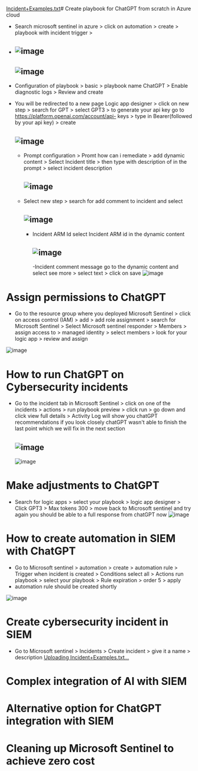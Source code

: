 [Incident+Examples.txt](https://github.com/ali0999109/chatgpt/files/13061808/Incident%2BExamples.txt)# Create playbook for ChatGPT from scratch in Azure cloud
- Search microsoft sentinel in azure > click on automation > create > playbook with incident trigger >
- 
  ![image](https://github.com/ali0999109/chatgpt/assets/145396907/0b1d4930-752f-49b5-b133-9bea136ce29e)
  -----
  ![image](https://github.com/ali0999109/chatgpt/assets/145396907/89752c92-f00d-4059-be90-4821c193c945)
  ---
 - Configuration of playbook > basic > playbook name ChatGPT > Enable diagnostic logs > Review and create

 - You will be redirected to a new page Logic app designer > click on new step > search for GPT > select GPT3 > to generate your api key go to https://platform.openai.com/account/api- 
   keys > type in Bearer(followed by your api key) > create
   
   ![image](https://github.com/ali0999109/chatgpt/assets/145396907/31c4f79d-d0c4-4189-8b3b-eadc6454e03b)
   ---

   - Prompt configuration > Promt how can i remediate > add dynamic content > Select Incident title > then type with description of in 
     the prompt > select incident description
     
     ![image](https://github.com/ali0999109/chatgpt/assets/145396907/2e90a5b8-1ef6-4ff8-8abb-670cc47d1049)
     ----

   - Select new step > search for add comment to incident and select
     
     ![image](https://github.com/ali0999109/chatgpt/assets/145396907/7a9f5a69-b2d6-492e-8699-572d9177df57)
     --

     - Incident ARM Id select Incident ARM id in the dynamic content
       
       ![image](https://github.com/ali0999109/chatgpt/assets/145396907/f4a504d2-b2ca-4fab-a314-32ea07ae273f)
       ---

       -Incident comment message go to the dynamic content and select see more > select text > click on save
       ![image](https://github.com/ali0999109/chatgpt/assets/145396907/8265a56a-3949-4b2f-ac92-a8d80bd198b1)



     

      


  




# Assign permissions to ChatGPT
 - Go to the resource group where you deployed Microsoft Sentinel > click on access control (IAM) > add > add role assignment > search for Microsoft Sentinel > Select Microsoft sentinel 
  responder > Members > assign access to > managed identity > select members > look for your logic app > review and assign

 ![image](https://github.com/ali0999109/chatgpt/assets/145396907/39d9a563-782d-447c-952e-bb3d1b530379)

 


# How to run ChatGPT on Cybersecurity incidents
- Go to the incident tab in Microsoft Sentinel > click on one of the incidents > actions > run playbook preview > click run > go down and click view full details > Activity Log will 
  show you chatGPT recommendations if you look closely chatGPT wasn't able to finish the last point which we will fix in the next section
  
  ![image](https://github.com/ali0999109/chatgpt/assets/145396907/e4579f05-1960-432e-8b53-def5b75e7a14)
  -------
  ![image](https://github.com/ali0999109/chatgpt/assets/145396907/b7969651-e0f8-477f-af1b-6f318af12790)







# Make adjustments to ChatGPT
- Search for logic apps > select your playbook > logic app designer > Click GPT3 > Max tokens 300 > move back to Microsoft sentinel and try again you should be able to a full response 
 from chatGPT now
 ![image](https://github.com/ali0999109/chatgpt/assets/145396907/9dee8b08-d1e7-4d5d-9b26-5d09a86b32c3)




# How to create automation in SIEM with ChatGPT
- Go to Microsoft sentinel > automation > create > automation rule > Trigger when incident is created > Conditions select all > Actions run playbook > select your playbook > Rule expiration > order 5 > apply
- automation rule should be created shortly
  
![image](https://github.com/ali0999109/chatgpt/assets/145396907/e5022911-499d-45b0-be16-30ab9f152ef1)





# Create cybersecurity incident in SIEM
- Go to Microsoft sentinel > Incidents > Create incident > give it a name > description [Uploading Incident+Examples.txt…]()







# Complex integration of AI with SIEM




# Alternative option for ChatGPT integration with SIEM






# Cleaning up Microsoft Sentinel to achieve zero cost
